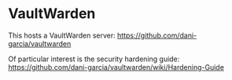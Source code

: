 # VaultWarden

This hosts a VaultWarden server: https://github.com/dani-garcia/vaultwarden

Of particular interest is the security hardening guide: https://github.com/dani-garcia/vaultwarden/wiki/Hardening-Guide